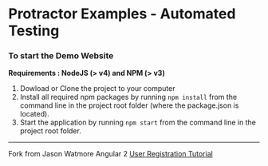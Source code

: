 # Protractor Examples - Automated Testing 

### To start the Demo Website 

**Requirements : NodeJS (> v4) and NPM (> v3)**

1. Dowload or Clone the project to your computer
2. Install all required npm packages by running `npm install` from the command line in the project root folder (where the package.json is located).
3. Start the application by running `npm start` from the command line in the project root folder.

* * *

Fork from Jason Watmore Angular 2  [User Registration Tutorial](http://jasonwatmore.com/post/2016/09/29/angular-2-user-registration-and-login-example-tutorial) 
